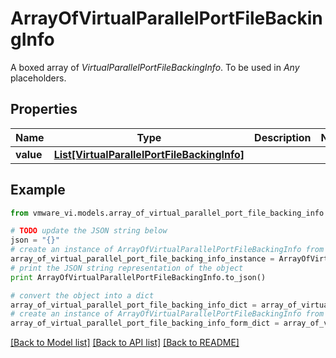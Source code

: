 # ArrayOfVirtualParallelPortFileBackingInfo

A boxed array of *VirtualParallelPortFileBackingInfo*. To be used in *Any* placeholders. 

## Properties
Name | Type | Description | Notes
------------ | ------------- | ------------- | -------------
**value** | [**List[VirtualParallelPortFileBackingInfo]**](VirtualParallelPortFileBackingInfo.md) |  | 

## Example

```python
from vmware_vi.models.array_of_virtual_parallel_port_file_backing_info import ArrayOfVirtualParallelPortFileBackingInfo

# TODO update the JSON string below
json = "{}"
# create an instance of ArrayOfVirtualParallelPortFileBackingInfo from a JSON string
array_of_virtual_parallel_port_file_backing_info_instance = ArrayOfVirtualParallelPortFileBackingInfo.from_json(json)
# print the JSON string representation of the object
print ArrayOfVirtualParallelPortFileBackingInfo.to_json()

# convert the object into a dict
array_of_virtual_parallel_port_file_backing_info_dict = array_of_virtual_parallel_port_file_backing_info_instance.to_dict()
# create an instance of ArrayOfVirtualParallelPortFileBackingInfo from a dict
array_of_virtual_parallel_port_file_backing_info_form_dict = array_of_virtual_parallel_port_file_backing_info.from_dict(array_of_virtual_parallel_port_file_backing_info_dict)
```
[[Back to Model list]](../README.md#documentation-for-models) [[Back to API list]](../README.md#documentation-for-api-endpoints) [[Back to README]](../README.md)


